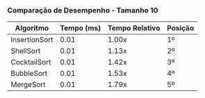 ### Comparação de Desempenho - Tamanho 10

| Algoritmo | Tempo (ms) | Tempo Relativo | Posição |
|-----------|------------|----------------|----------|
| InsertionSort | 0.01 | 1.00x | 1º |
| ShellSort | 0.01 | 1.13x | 2º |
| CocktailSort | 0.01 | 1.42x | 3º |
| BubbleSort | 0.01 | 1.53x | 4º |
| MergeSort | 0.01 | 1.79x | 5º |
